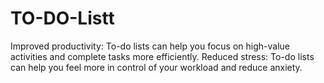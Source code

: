 # TO-DO-Listt
Improved productivity: To-do lists can help you focus on high-value activities and complete tasks more efficiently.  Reduced stress: To-do lists can help you feel more in control of your workload and reduce anxiety. 
